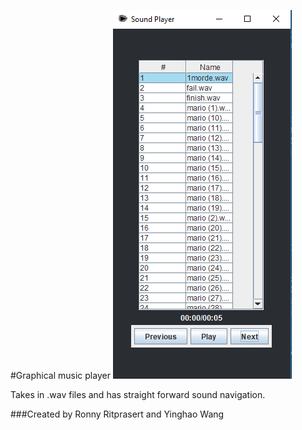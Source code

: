 #Graphical music player
![sample](img/sound%20player.png)

Takes in .wav files and has straight forward sound navigation.

###Created by Ronny Ritprasert and Yinghao Wang